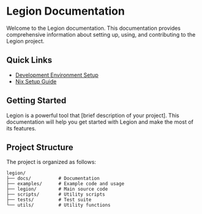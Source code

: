 # Legion Documentation

Welcome to the Legion documentation. This documentation provides comprehensive information about setting up, using, and contributing to the Legion project.

## Quick Links

- [Development Environment Setup](setup-dev-env.md)
- [Nix Setup Guide](setup-nix.md)

## Getting Started

Legion is a powerful tool that [brief description of your project]. This documentation will help you get started with Legion and make the most of its features.

## Project Structure

The project is organized as follows:

```
legion/
├── docs/          # Documentation
├── examples/      # Example code and usage
├── legion/        # Main source code
├── scripts/       # Utility scripts
├── tests/         # Test suite
└── utils/         # Utility functions
```
